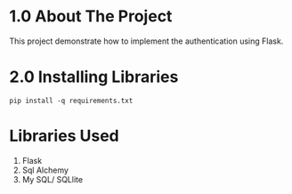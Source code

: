 # 1.0 About The Project

This project demonstrate how to implement the authentication using Flask. 



# 2.0 Installing Libraries

````
pip install -q requirements.txt

````

# Libraries Used

1. Flask 
2. Sql Alchemy
3. My SQL/ SQLlite


